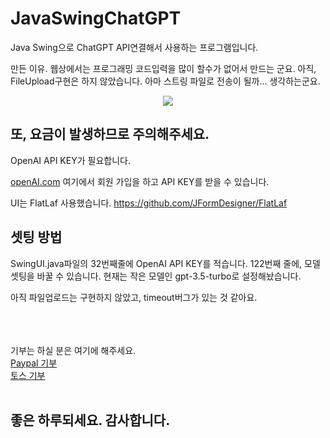 # JavaSwingChatGPT
Java Swing으로 ChatGPT API연결해서 사용하는 프로그램입니다.
<p>
만든 이유. 웹상에서는 프로그래밍 코드입력을 많이 할수가 없어서 만드는 군요. 아직, FileUpload구현은 하지 않았습니다. 아마 스트링 파일로 전송이 될까... 생각하는군요.
</p>
 
 

<p align="center">
  <img src="https://github.com/infott2t/JavaSwingChatGpt/assets/25080178/a5c707e3-7fa5-4714-972e-440d1b3a25ca">
</p>


<h2>또, 요금이 발생하므로 주의해주세요.</h2>

OpenAI API KEY가 필요합니다. 

<a href="https://openai.com">openAI.com</a> 여기에서 회원 가입을 하고 API KEY를 받을 수 있습니다. 

<p>
UI는 FlatLaf 사용했습니다. <a href="https://github.com/JFormDesigner/FlatLaf">https://github.com/JFormDesigner/FlatLaf</a>

<h2>셋팅 방법</h2>
SwingUI.java파일의 32번째줄에 OpenAI API KEY를 적습니다.
122번째 줄에, 모델 셋팅을 바꿀 수 있습니다. 현재는 작은 모델인 gpt-3.5-turbo로 설정해놨습니다.

아직 파일업로드는 구현하지 않았고, timeout버그가 있는 것 같아요.
</p>
<br/><br/><br/>
기부는 하실 분은 여기에 해주세요. <br/>
<a href="https://paypal.me/jcoop45">Paypal 기부</a><br/>  <a href="https://toss.me/jcoop">토스 기부</a>
<br/><br/>

<h2>좋은 하루되세요. 감사합니다.</h2>
